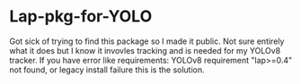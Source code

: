 # Lap-pkg-for-YOLO
Got sick of trying to find this package so I made it public. Not sure entirely what it does but I know it invovles tracking and is needed for my YOLOv8 tracker. If you have error like requirements: YOLOv8 requirement "lap>=0.4" not found, or legacy install failure this is the solution. 
